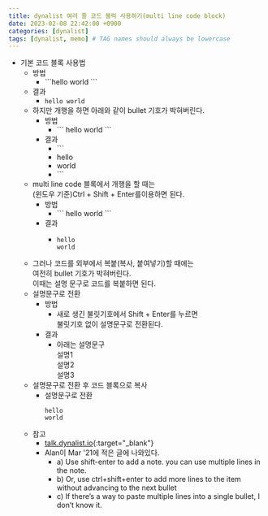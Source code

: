 ```yaml
---
title: dynalist 여러 줄 코드 블럭 사용하기(multi line code block)
date: 2023-02-08 22:42:00 +0900
categories: [dynalist]
tags: [dynalist, memo] # TAG names should always be lowercase
---
```

- 기본 코드 블록 사용법
    - 방법
        - \`\`\`hello world \`\`\`
    - 결과
        - ```hello world```
    - 하지만 개행을 하면 아래와 같이 bullet 기호가 박혀버린다.
        - 방법
            - \`\`\`
              hello
              world
              \`\`\`
        - 결과
            - \`\`\`
            - hello
            - world
            - \`\`\`
    - multi line code 블록에서 개행을 할 때는  
      (윈도우 기준)Ctrl + Shift + Enter를이용하면 된다.
        - 방법
            - \`\`\`
              hello
              world
              \`\`\`
        - 결과
            - ```
              hello
              world
                ```
    - 그러나 코드를 외부에서 복붙(복사, 붙여넣기)할 때에는  
        여전히 bullet 기호가 박혀버린다.  
        이때는 설명 문구로 코드를 복붙하면 된다.  
    - 설명문구로 전환
        - 방법
            - 새로 생긴 불릿기호에서 Shift + Enter를 누르면  
                불릿기호 없이 설명문구로 전환된다.
        - 결과
            - 아래는 설명문구  
              설명1  
              설명2  
              설명3  
    - 설명문구로 전환 후 코드 블록으로 복사
        - 설명문구로 전환
          ```
          hello
          world
          ```
    - 참고
        - [talk.dynalist.io](https://talk.dynalist.io/t/multi-line-code-blocks/41/61){:target="_blank"}
        - Alan이 Mar '21에 적은 글에 나와있다.
            - a) Use shift-enter to add a note. you can use multiple lines in the note.
            - b) Or, use ctrl+shift+enter to add more lines to the item without advancing to the next bullet
            - c) If there’s a way to paste multiple lines into a single bullet, I don’t know it.
